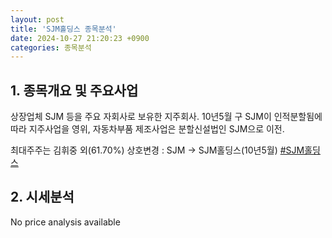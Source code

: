 ```yaml
---
layout: post
title: 'SJM홀딩스 종목분석'
date: 2024-10-27 21:20:23 +0900
categories: 종목분석
---
```


## 1. 종목개요 및 주요사업

상장업체 SJM 등을 주요 자회사로 보유한 지주회사. 10년5월 구 SJM이 인적분할됨에 따라 지주사업을 영위, 자동차부품 제조사업은 분할신설법인 SJM으로 이전.

최대주주는 김휘중 외(61.70%) 상호변경 : SJM -> SJM홀딩스(10년5월)
[#SJM홀딩스](#)

## 2. 시세분석

No price analysis available
